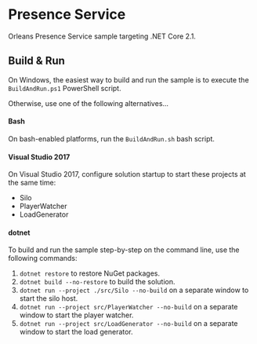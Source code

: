 # Presence Service

Orleans Presence Service sample targeting .NET Core 2.1.

## Build & Run

On Windows, the easiest way to build and run the sample is to execute the `BuildAndRun.ps1` PowerShell script.

Otherwise, use one of the following alternatives...

#### Bash

On bash-enabled platforms, run the `BuildAndRun.sh` bash script.

#### Visual Studio 2017

On Visual Studio 2017, configure solution startup to start these projects at the same time:

* Silo
* PlayerWatcher
* LoadGenerator

#### dotnet

To build and run the sample step-by-step on the command line, use the following commands:

1. `dotnet restore` to restore NuGet packages.
2. `dotnet build --no-restore` to build the solution.
3. `dotnet run --project ./src/Silo --no-build` on a separate window to start the silo host.
4. `dotnet run --project src/PlayerWatcher --no-build` on a separate window to start the player watcher.
5. `dotnet run --project src/LoadGenerator --no-build` on a separate window to start the load generator.